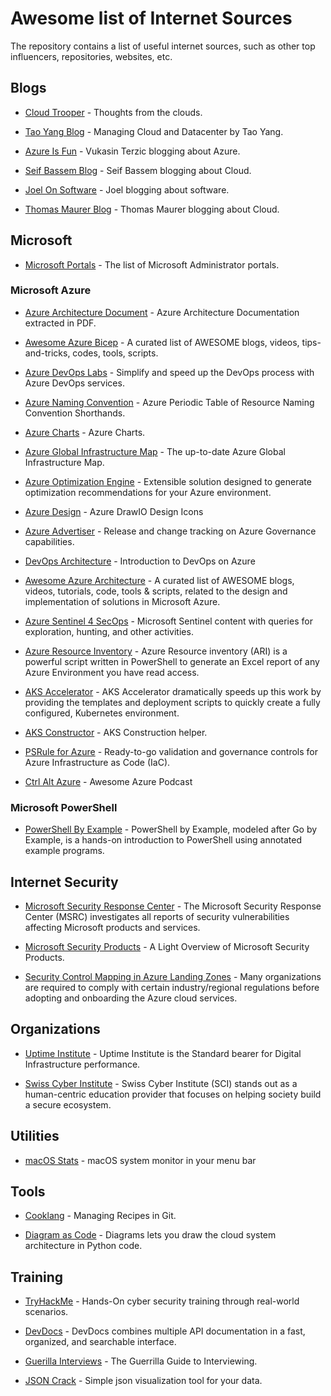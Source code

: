 # Awesome list of Internet Sources

The repository contains a list of useful internet sources, such as other top influencers, repositories, websites, etc.

## Blogs
* [Cloud Trooper](https://blog.cloudtrooper.net/) - Thoughts from the clouds.

* [Tao Yang Blog](https://blog.tyang.org/) - 
Managing Cloud and Datacenter by Tao Yang.

* [Azure Is Fun](https://azureis.fun/) - Vukasin Terzic blogging about Azure.

* [Seif Bassem Blog](https://www.seifbassem.com/) - Seif Bassem blogging about Cloud.

* [Joel On Software](https://www.joelonsoftware.com/) - Joel blogging about software.

* [Thomas Maurer Blog](https://www.thomasmaurer.ch/) - Thomas Maurer blogging about Cloud.

## Microsoft
* [Microsoft Portals](https://msportals.io/) - The list of Microsoft Administrator portals.

### Microsoft Azure
* [Azure Architecture Document](https://lnkd.in/d-fwafaf) - Azure Architecture Documentation extracted in PDF.

* [Awesome Azure Bicep](https://github.com/ElYusubov/AWESOME-Azure-Bicep) - A curated list of AWESOME blogs, videos, tips-and-tricks, codes, tools, scripts.

* [Azure DevOps Labs](https://www.azuredevopslabs.com/) - Simplify and speed up the DevOps process with Azure DevOps services.

* [Azure Naming Convention](https://justinoconnor.codes/2022/08/19/azure-periodic-table-of-resource-naming-convention-shorthands/) - Azure Periodic Table of Resource Naming Convention Shorthands.

* [Azure Charts](https://www.azurecharts.com/) - Azure Charts.

* [Azure Global Infrastructure Map](https://infrastructuremap.microsoft.com/) - The up-to-date Azure Global Infrastructure Map.

* [Azure Optimization Engine](https://github.com/helderpinto/AzureOptimizationEngine) - Extensible solution designed to generate optimization recommendations for your Azure environment.

* [Azure Design](https://github.com/David-Summers/Azure-Design) - Azure DrawIO Design Icons

* [Azure Advertiser](https://www.azadvertizer.net/) - Release and change tracking on Azure Governance capabilities.

* [DevOps Architecture](https://learn.microsoft.com/en-gb/azure/architecture/guide/devops/devops-start-here) - Introduction to DevOps on Azure

* [Awesome Azure Architecture](https://github.com/lukemurraynz/awesome-azure-architecture) - A curated list of AWESOME blogs, videos, tutorials, code, tools & scripts, related to the design and implementation of solutions in Microsoft Azure.

* [Azure Sentinel 4 SecOps](https://github.com/eshlomo1/Microsoft-Sentinel-4-SecOps) - Microsoft Sentinel content with queries for exploration, hunting, and other activities.

* [Azure Resource Inventory](https://github.com/microsoft/ARI) - Azure Resource inventory (ARI) is a powerful script written in PowerShell to generate an Excel report of any Azure Environment you have read access.

* [AKS Accelerator](https://github.com/Azure/AKS-Construction) - AKS Accelerator dramatically speeds up this work by providing the templates and deployment scripts to quickly create a fully configured, Kubernetes environment.

* [AKS Constructor](https://azure.github.io/AKS-Construction/) - AKS Construction helper.

* [PSRule for Azure](https://azure.github.io/PSRule.Rules.Azure/) - Ready-to-go validation and governance controls for Azure Infrastructure as Code (IaC).


* [Ctrl Alt Azure](https://ctrlaltazure.com/episodes) - Awesome Azure Podcast

### Microsoft PowerShell
* [PowerShell By Example](https://powershellbyexample.dev/) - PowerShell by Example, modeled after Go by Example, is a hands-on introduction to PowerShell using annotated example programs.

## Internet Security    
* [Microsoft Security Response Center](https://msrc.microsoft.com/update-guide/vulnerability) - The Microsoft Security Response Center (MSRC) investigates all reports of security vulnerabilities affecting Microsoft products and services.

* [Microsoft Security Products](https://techcommunity.microsoft.com/t5/core-infrastructure-and-security/a-light-overview-of-microsoft-security-products/ba-p/3256279?WT.mc_id=modinfra-00000-rotrent&fbclid=IwAR0PSZwpbak9IPkVz8F0ZuRM29lugpc1EtfqS4iOPBHiRyNEX8F61xBS_sY) - A Light Overview of Microsoft Security Products.

* [Security Control Mapping in Azure Landing Zones](https://learn.microsoft.com/en-us/azure/cloud-adoption-framework/ready/control-mapping/security-control-mapping?WT.mc_id=linkedin) - Many organizations are required to comply with certain industry/regional regulations before adopting and onboarding the Azure cloud services.

## Organizations 
* [Uptime Institute](https://uptimeinstitute.com/) - Uptime Institute is the Standard bearer for Digital Infrastructure performance.

* [Swiss Cyber Institute](https://swisscyberinstitute.com/) - Swiss Cyber Institute (SCI) stands out as a human-centric education provider that focuses on helping society build a secure ecosystem.

## Utilities
* [macOS Stats](https://github.com/exelban/stats) - macOS system monitor in your menu bar

## Tools
* [Cooklang](https://briansunter.com/blog/cooklang/) - Managing Recipes in Git.

* [Diagram as Code](https://github.com/mingrammer/diagrams) - Diagrams lets you draw the cloud system architecture in Python code.

## Training
* [TryHackMe](https://tryhackme.com/) - Hands-On cyber security training through real-world scenarios.

* [DevDocs](https://devdocs.io/) - DevDocs combines multiple API documentation in a fast, organized, and searchable interface.

* [Guerilla Interviews](https://www.joelonsoftware.com/2006/10/25/the-guerrilla-guide-to-interviewing-version-30/) - The Guerrilla Guide to Interviewing.

* [JSON Crack](https://github.com/AykutSarac/jsoncrack.com?utm_content=buffer51d6c&utm_medium=social&utm_source=linkedin.com&utm_campaign=buffer) - Simple json visualization tool for your data.

